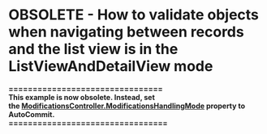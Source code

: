 

# OBSOLETE - How to validate objects when navigating between records and the list view is in the ListViewAndDetailView mode


<p><strong>================================<br />This example is now obsolete. Instead, set the <a href="https://documentation.devexpress.com/Xaf/DevExpressExpressAppSystemModuleModificationsController_ModificationsHandlingModetopic.aspx">ModificationsController.ModificationsHandlingMode</a> property to AutoCommit.<br />=================================</strong>
